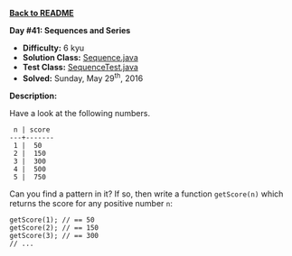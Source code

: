 <a href=https://github.com/michaelwm/KataDay><b>Back to README</b><a>

<b>Day #41: Sequences and Series</b>

* <b>Difficulty:</b> 6 kyu
* <b>Solution Class:</b> [Sequence.java](Sequence.java)
* <b>Test Class:</b> [SequenceTest.java](SequenceTest.java)
* <b>Solved:</b> Sunday, May 29<sup>th</sup>, 2016

<b>Description:</b>

Have a look at the following numbers.

<pre><code> n | score
---+-------
 1 |  50
 2 |  150
 3 |  300
 4 |  500
 5 |  750</code></pre>

Can you find a pattern in it? If so, then write a function <code>getScore(n)</code> which returns the score for any positive number <code>n</code>:

<pre><code>getScore(1); // == 50
getScore(2); // == 150
getScore(3); // == 300
// ...</code></pre>